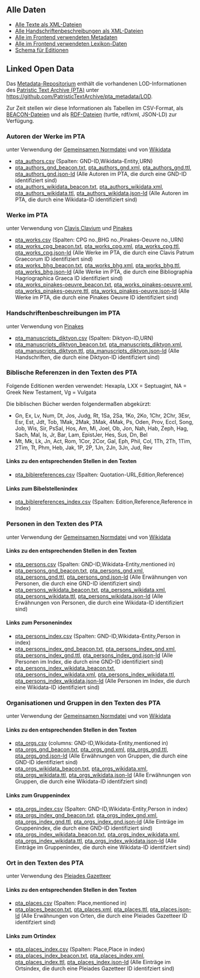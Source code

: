 ## Alle Daten

- [Alle Texte als XML-Dateien](https://github.com/PatristicTextArchive/pta_data)
- [Alle Handschriftenbeschreibungen als XML-Dateien](https://github.com/PatristicTextArchive/pta_manuscripts)
- [Alle im Frontend verwendeten Metadaten](https://github.com/PatristicTextArchive/pta_metadata)
- [Alle im Frontend verwendeten Lexikon-Daten](https://github.com/PatristicTextArchive/pta_lexika)
- [Schema für Editionen](https://github.com/PatristicTextArchive/Schema)


## Linked Open Data

Das [Metadata-Repositorium](https://github.com/PatristicTextArchive/pta_metadata) enthält die vorhandenen LOD-Informationen des [Patristic Text Archive (PTA)](https://pta.bbaw.de) unter <https://github.com/PatristicTextArchive/pta_metadata/LOD>. 

Zur Zeit stellen wir diese Informationen als Tabellen im CSV-Format, als [BEACON-Dateien](https://gbv.github.io/beaconspec/beacon.html) und als [RDF-Dateien](https://www.w3.org/RDF/) (turtle, rdf/xml, JSON-LD) zur Verfügung.

### Autoren der Werke im PTA
unter Verwendung der [Gemeinsamen Normdatei](http://d-nb.info/gnd/) und von [Wikidata](https://www.wikidata.org/)

- [pta_authors.csv](https://github.com/PatristicTextArchive/pta_metadata/blob/main/LOD/pta_authors.csv) (Spalten: GND-ID,Wikidata-Entity,URN)
- [pta_authors_gnd_beacon.txt](https://github.com/PatristicTextArchive/pta_metadata/blob/main/LOD/pta_authors_gnd_beacon.txt), [pta_authors_gnd.xml](https://github.com/PatristicTextArchive/pta_metadata/blob/main/LOD/pta_authors_gnd.xml), [pta_authors_gnd.ttl](https://github.com/PatristicTextArchive/pta_metadata/blob/main/LOD/pta_authors_gnd.ttl), [pta_authors_gnd.json-ld](https://github.com/PatristicTextArchive/pta_metadata/blob/main/LOD/pta_authors_gnd.json-ld) (Alle Autoren im PTA, die durch eine GND-ID identifiziert sind)
- [pta_authors_wikidata_beacon.txt](pta_authors_wikidata_beacon.txt), [pta_authors_wikidata.xml](https://github.com/PatristicTextArchive/pta_metadata/blob/main/LOD/pta_authors_wikidata.xml), [pta_authors_wikidata.ttl](https://github.com/PatristicTextArchive/pta_metadata/blob/main/LOD/pta_authors_wikidata.ttl), [pta_authors_wikidata.json-ld](https://github.com/PatristicTextArchive/pta_metadata/blob/main/LOD/pta_authors_wikidata.json-ld) (Alle Autoren im PTA, die durch eine Wikidata-ID identifiziert sind)

### Werke im PTA
unter Verwendung von [Clavis Clavium](https://clavis.brepols.net/clacla) und [Pinakes](https://pinakes.irht.cnrs.fr)

- [pta_works.csv](https://github.com/PatristicTextArchive/pta_metadata/blob/main/LOD/pta_works.csv) (Spalten: CPG no.,BHG no.,Pinakes-Oeuvre no.,URN)
- [pta_works_cpg_beacon.txt](https://github.com/PatristicTextArchive/pta_metadata/blob/main/LOD/pta_works_cpg_beacon.txt), [pta_works_cpg.xml](https://github.com/PatristicTextArchive/pta_metadata/blob/main/LOD/pta_works_cpg.xml), [pta_works_cpg.ttl](https://github.com/PatristicTextArchive/pta_metadata/blob/main/LOD/pta_works_cpg.ttl), [pta_works_cpg.json-ld](https://github.com/PatristicTextArchive/pta_metadata/blob/main/LOD/pta_works_cpg.json-ld) (Alle Werke im PTA, die durch eine Clavis Patrum Graecorum ID identifiziert sind)
- [pta_works_bhg_beacon.txt](https://github.com/PatristicTextArchive/pta_metadata/blob/main/LOD/pta_works_bhg_beacon.txt), [pta_works_bhg.xml](https://github.com/PatristicTextArchive/pta_metadata/blob/main/LOD/pta_works_bhg.xml), [pta_works_bhg.ttl](https://github.com/PatristicTextArchive/pta_metadata/blob/main/LOD/pta_works_bhg.ttl), [pta_works_bhg.json-ld](https://github.com/PatristicTextArchive/pta_metadata/blob/main/LOD/pta_works_bhg.json-ld) (Alle Werke im PTA, die durch eine Bibliographia Hagriographica Graeca ID identifiziert sind)
- [pta_works_pinakes-oeuvre_beacon.txt](https://github.com/PatristicTextArchive/pta_metadata/blob/main/LOD/pta_works_pinakes-oeuvre_beacon.txt), [pta_works_pinakes-oeuvre.xml](https://github.com/PatristicTextArchive/pta_metadata/blob/main/LOD/pta_works_pinakes-oeuvre.xml), [pta_works_pinakes-oeuvre.ttl](https://github.com/PatristicTextArchive/pta_metadata/blob/main/LOD/pta_works_pinakes-oeuvre.ttl), [pta_works_pinakes-oeuvre.json-ld](https://github.com/PatristicTextArchive/pta_metadata/blob/main/LOD/pta_works_pinakes-oeuvre.json-ld) (Alle Werke im PTA, die durch eine Pinakes Oeuvre ID identifiziert sind)

### Handschriftenbeschreibungen im PTA
unter Verwendung von [Pinakes](https://pinakes.irht.cnrs.fr)

- [pta_manuscripts_diktyon.csv](https://github.com/PatristicTextArchive/pta_metadata/blob/main/LOD/pta_manuscripts_diktyon.csv) (Spalten: Diktyon-ID,URN)
- [pta_manuscripts_diktyon_beacon.txt](https://github.com/PatristicTextArchive/pta_metadata/blob/main/LOD/pta_manuscripts_diktyon_beacon.txt), [pta_manuscripts_diktyon.xml](https://github.com/PatristicTextArchive/pta_metadata/blob/main/LOD/pta_manuscripts_diktyon.xml), [pta_manuscripts_diktyon.ttl](https://github.com/PatristicTextArchive/pta_metadata/blob/main/LOD/pta_manuscripts_diktyon.ttl), [pta_manuscripts_diktyon.json-ld](https://github.com/PatristicTextArchive/pta_metadata/blob/main/LOD/pta_manuscripts_diktyon.json-ld) (Alle Handschriften, die durch eine Diktyon-ID identifiziert sind)

### Biblische Referenzen in den Texten des PTA
Folgende Editionen werden verwendet: Hexapla, LXX = Septuagint, NA = Greek New Testament, Vg = Vulgata

Die biblischen Bücher werden folgendermaßen abgekürzt: 
- Gn, Ex, Lv, Num, Dt, Jos, Judg, Rt, 1Sa, 2Sa, 1Ko, 2Ko, 1Chr, 2Chr, 3Esr, Esr, Est, Jdt, Tob, 1Mak, 2Mak, 3Mak, 4Mak, Ps, Oden, Prov, Eccl, Song, Job, Wis, Sir, PsSal, Hos, Am, Mi, Joel, Ob, Jon, Nah, Hab, Zeph, Hag, Sach, Mal, Is, Jr, Bar, Lam, EpistJer, Hes, Sus, Dn, Bel
- Mt, Mk, Lk, Jn, Act, Rom, 1Cor, 2Cor, Gal, Eph, Phil, Col, 1Th, 2Th, 1Tim, 2Tim, Tt, Phm, Heb, Jak, 1P, 2P, 1Jn, 2Jn, 3Jn, Jud, Rev

#### Links zu den entsprechenden Stellen in den Texten
- [pta_biblereferences.csv](https://github.com/PatristicTextArchive/pta_metadata/blob/main/LOD/pta_biblereferences.csv) (Spalten: Quotation-URL,Edition,Reference)

#### Links zum Bibelstellenindex
- [pta_biblereferences_index.csv](https://github.com/PatristicTextArchive/pta_metadata/blob/main/LOD/pta_biblereferences_index.csv) (Spalten: Edition,Reference,Reference in Index)

### Personen in den Texten des PTA
unter Verwendung der [Gemeinsamen Normdatei](http://d-nb.info/gnd/) und von [Wikidata](https://www.wikidata.org/)

#### Links zu den entsprechenden Stellen in den Texten
- [pta_persons.csv](https://github.com/PatristicTextArchive/pta_metadata/blob/main/LOD/pta_persons.csv) (Spalten: GND-ID,Wikidata-Entity,mentioned in)
- [pta_persons_gnd_beacon.txt](https://github.com/PatristicTextArchive/pta_metadata/blob/main/LOD/pta_persons_gnd_beacon.txt), [pta_persons_gnd.xml](https://github.com/PatristicTextArchive/pta_metadata/blob/main/LOD/pta_persons_gnd.xml), [pta_persons_gnd.ttl](https://github.com/PatristicTextArchive/pta_metadata/blob/main/LOD/pta_persons_gnd.ttl), [pta_persons_gnd.json-ld](https://github.com/PatristicTextArchive/pta_metadata/blob/main/LOD/pta_persons_gnd.json-ld) (Alle Erwähnungen von Personen, die durch eine GND-ID identifiziert sind)
- [pta_persons_wikidata_beacon.txt](https://github.com/PatristicTextArchive/pta_metadata/blob/main/LOD/pta_persons_wikidata_beacon.txt), [pta_persons_wikidata.xml](https://github.com/PatristicTextArchive/pta_metadata/blob/main/LOD/pta_persons_wikidata.xml), [pta_persons_wikidata.ttl](https://github.com/PatristicTextArchive/pta_metadata/blob/main/LOD/pta_persons_wikidata.ttl), [pta_persons_wikidata.json-ld](https://github.com/PatristicTextArchive/pta_metadata/blob/main/LOD/pta_persons_wikidata.json-ld) (Alle Erwähnungen von Personen, die durch eine Wikidata-ID identifiziert sind)

#### Links zum Personenindex
- [pta_persons_index.csv](https://github.com/PatristicTextArchive/pta_metadata/blob/main/LOD/pta_persons_index.csv) (Spalten: GND-ID,Wikidata-Entity,Person in index)
- [pta_persons_index_gnd_beacon.txt](https://github.com/PatristicTextArchive/pta_metadata/blob/main/LOD/pta_persons_index_gnd_beacon.txt), [pta_persons_index_gnd.xml](https://github.com/PatristicTextArchive/pta_metadata/blob/main/LOD/pta_persons_index_gnd.xml), [pta_persons_index_gnd.ttl](https://github.com/PatristicTextArchive/pta_metadata/blob/main/LOD/pta_persons_index_gnd.ttl), [pta_persons_index_gnd.json-ld](https://github.com/PatristicTextArchive/pta_metadata/blob/main/LOD/pta_persons_index_gnd.json-ld) (Alle Personen im Index, die durch eine GND-ID identifiziert sind)
- [pta_persons_index_wikidata_beacon.txt](https://github.com/PatristicTextArchive/pta_metadata/blob/main/LOD/pta_persons_index_wikidata_beacon.txt), [pta_persons_index_wikidata.xml](https://github.com/PatristicTextArchive/pta_metadata/blob/main/LOD/pta_persons_index_wikidata.xml), [pta_persons_index_wikidata.ttl](https://github.com/PatristicTextArchive/pta_metadata/blob/main/LOD/pta_persons_index_wikidata.ttl), [pta_persons_index_wikidata.json-ld](https://github.com/PatristicTextArchive/pta_metadata/blob/main/LOD/pta_persons_index_wikidata.json-ld) (Alle Personen im Index, die durch eine Wikidata-ID identifiziert sind)

### Organisationen und Gruppen in den Texten des PTA
unter Verwendung der [Gemeinsamen Normdatei](http://d-nb.info/gnd/) und von [Wikidata](https://www.wikidata.org/)

#### Links zu den entsprechenden Stellen in den Texten
- [pta_orgs.csv](https://github.com/PatristicTextArchive/pta_metadata/blob/main/LOD/pta_orgs.csv) (columns: GND-ID,Wikidata-Entity,mentioned in)
- [pta_orgs_gnd_beacon.txt](https://github.com/PatristicTextArchive/pta_metadata/blob/main/LOD/pta_orgs_gnd_beacon.txt), [pta_orgs_gnd.xml](https://github.com/PatristicTextArchive/pta_metadata/blob/main/LOD/pta_orgs_gnd.xml), [pta_orgs_gnd.ttl](https://github.com/PatristicTextArchive/pta_metadata/blob/main/LOD/pta_orgs_gnd.ttl), [pta_orgs_gnd.json-ld](https://github.com/PatristicTextArchive/pta_metadata/blob/main/LOD/pta_orgs_gnd.json-ld) (Alle Erwähnungen von Gruppen, die durch eine GND-ID identifiziert sind)
- [pta_orgs_wikidata_beacon.txt](https://github.com/PatristicTextArchive/pta_metadata/blob/main/LOD/pta_orgs_wikidata_beacon.txt), [pta_orgs_wikidata.xml](https://github.com/PatristicTextArchive/pta_metadata/blob/main/LOD/pta_orgs_wikidata.xml), [pta_orgs_wikidata.ttl](https://github.com/PatristicTextArchive/pta_metadata/blob/main/LOD/pta_orgs_wikidata.ttl), [pta_orgs_wikidata.json-ld](https://github.com/PatristicTextArchive/pta_metadata/blob/main/LOD/pta_orgs_wikidata.json-ld) (Alle Erwähnungen von Gruppen, die durch eine Wikidata-ID identifziert sind)

#### Links zum Gruppenindex
- [pta_orgs_index.csv](https://github.com/PatristicTextArchive/pta_metadata/blob/main/LOD/pta_orgs_index.csv) (Spalten: GND-ID,Wikidata-Entity,Person in index)
- [pta_orgs_index_gnd_beacon.txt](https://github.com/PatristicTextArchive/pta_metadata/blob/main/LOD/pta_orgs_index_gnd_beacon.txt), [pta_orgs_index_gnd.xml](https://github.com/PatristicTextArchive/pta_metadata/blob/main/LOD/pta_orgs_index_gnd.xml), [pta_orgs_index_gnd.ttl](https://github.com/PatristicTextArchive/pta_metadata/blob/main/LOD/pta_orgs_index_gnd.ttl), [pta_orgs_index_gnd.json-ld](https://github.com/PatristicTextArchive/pta_metadata/blob/main/LOD/pta_orgs_index_gnd.json-ld) (Alle Einträge im Gruppenindex, die durch eine GND-ID identifiziert sind)
- [pta_orgs_index_wikidata_beacon.txt](https://github.com/PatristicTextArchive/pta_metadata/blob/main/LOD/pta_orgs_index_wikidata_beacon.txt), [pta_orgs_index_wikidata.xml](https://github.com/PatristicTextArchive/pta_metadata/blob/main/LOD/pta_orgs_index_wikidata.xml), [pta_orgs_index_wikidata.ttl](https://github.com/PatristicTextArchive/pta_metadata/blob/main/LOD/pta_orgs_index_wikidata.ttl), [pta_orgs_index_wikidata.json-ld](https://github.com/PatristicTextArchive/pta_metadata/blob/main/LOD/pta_orgs_index_wikidata.json-ld) (Alle Einträge im Gruppenindex, die durch eine Wikidata-ID identifziert sind)

### Ort in den Texten des PTA
unter Verwendung des [Pleiades Gazetteer](https://pleiades.stoa.org/)

#### Links zu den entsprechenden Stellen in den Texten
- [pta_places.csv](https://github.com/PatristicTextArchive/pta_metadata/blob/main/LOD/pta_places.csv) (Spalten: Place,mentioned in)
- [pta_places_beacon.txt](https://github.com/PatristicTextArchive/pta_metadata/blob/main/LOD/pta_places_beacon.txt), [pta_places.xml](https://github.com/PatristicTextArchive/pta_metadata/blob/main/LOD/pta_places.xml), [pta_places.ttl](https://github.com/PatristicTextArchive/pta_metadata/blob/main/LOD/pta_places.ttl), [pta_places.json-ld](https://github.com/PatristicTextArchive/pta_metadata/blob/main/LOD/pta_places.json-ld) (Alle Erwähnungen von Orten, die durch eine Pleiades Gazetteer ID identifziert sind)

#### Links zum Ortindex
- [pta_places_index.csv](https://github.com/PatristicTextArchive/pta_metadata/blob/main/LOD/pta_places_index.csv) (Spalten: Place,Place in index)
- [pta_places_index_beacon.txt](https://github.com/PatristicTextArchive/pta_metadata/blob/main/LOD/pta_places_index_beacon.txt), [pta_places_index.xml](https://github.com/PatristicTextArchive/pta_metadata/blob/main/LOD/pta_places_index.xml), [pta_places_index.ttl](https://github.com/PatristicTextArchive/pta_metadata/blob/main/LOD/pta_places_index.ttl), [pta_places_index.json-ld](https://github.com/PatristicTextArchive/pta_metadata/blob/main/LOD/pta_places_index.json-ld) (Alle Einträge im Ortsindex, die durch eine Pleiades Gazetteer ID identifziert sind)